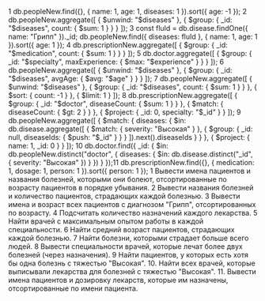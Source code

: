 1
db.peopleNew.find({}, { name: 1, age: 1, diseases: 1 }).sort({ age: -1 });
2
db.peopleNew.aggregate([
 { $unwind: "$diseases" },​
 { $group: { _id: "$diseases", count: { $sum: 1 } } }
]);
3
const fluId = db.disease.findOne({ name: "Грипп" })._id;
db.peopleNew.find({ diseases: fluId }, { name: 1, age: 1 }).sort({ age: 1 });
4
db.prescriptionNew.aggregate([
 { $group: { _id: "$medication", count: { $sum: 1 } } }
]);
5
db.doctor.aggregate([
 { $group: { _id: "$specialty", maxExperience: { $max: "$experience" } } }
]);
6
db.peopleNew.aggregate([
 { $unwind: "$diseases" },
 { $group: { _id: "$diseases", avgAge: { $avg: "$age" } } }
]);
7
db.peopleNew.aggregate([
 { $unwind: "$diseases" },
 { $group: { _id: "$diseases", count: { $sum: 1 } } },
 { $sort: { count: -1 } },
 { $limit: 1 }
]);
8
db.prescriptionNew.aggregate([
 { $group: { _id: "$doctor", diseaseCount: { $sum: 1 } } },
 { $match: { diseaseCount: { $gt: 2 } } },
 { $project: { _id: 0, specialty: "$_id" } }
]);
9
db.peopleNew.aggregate([
 {
   $match: {
     diseases: {
       $in: db.disease.aggregate([
         { $match: { severity: "Высокая" } },
         { $group: { _id: null, diseaseIds: { $push: "$_id" } } }
       ]).next().diseaseIds
     }
   }
 },
 {
   $project: { name: 1, _id: 0 }
 }
]);
10
db.doctor.find({
   _id: {
       $in: db.peopleNew.distinct("doctor", {
           diseases: {
               $in: db.disease.distinct("_id", { severity: "Высокая" })
           }
       })
   }
});11
db.prescriptionNew.find({}, { medication: 1, dosage: 1, person: 1 }).sort({ person: 1 });
﻿1 Вывести имена пациентов и названия болезней, которыми они болеют, отсортированные по возрасту пациентов в порядке убывания.
﻿﻿2 Вывести названия болезней и количество пациентов,
страдающих каждой болезнью.
﻿﻿3 Вывести имена и возраст всех пациентов с диагнозом "Грипп", отсортированных по возрасту.
﻿﻿4 Подсчитать количество назначений каждого лекарства.
﻿﻿5 Найти врачей с максимальным опытом работы в каждой специальности.
﻿﻿6 Найти средний возраст пациентов, страдающих каждой болезнью.
﻿﻿7 Найти болезни, которыми страдает больше всего людей.
﻿﻿8 Вывести специальности врачей, которые лечат более двух болезней (через назначения).
﻿﻿9 Найти пациентов, у которых есть хотя бы одна болезнь с тяжестью "Высокая".
10.
Найти всех врачей, которые выписывали лекарства для
болезней с тяжестью "Высокая".
11. Вывести имена пациентов и дозировку лекарств, которые им назначены, отсортированные по имени пациента.